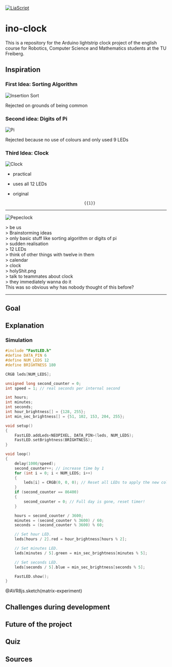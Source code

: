 <!--

import: https://raw.githubusercontent.com/liaTemplates/AVR8js/main/README.md

-->

[![LiaScript](https://raw.githubusercontent.com/LiaScript/LiaScript/master/badges/course.svg)](https://liascript.github.io/course/?https://raw.githubusercontent.com/Supergecki/ino-clock/Inspiration/README.md#1)

# ino-clock
This is a repository for the Arduino lightstrip clock project of the english course for Robotics, Computer Science and Mathematics students at the TU Freiberg.

## Inspiration

### First Idea: Sorting Algorithm

![Insertion Sort](https://pythonturtle.academy/wp-content/uploads/2019/08/small-1.gif)

Rejected on grounds of being common

### Second idea: Digits of Pi

![Pi](https://www.cbc.ca/kids/images/pi_50_digits_920.jpg)

Rejected because no use of colours and only used 9 LEDs

### Third Idea: Clock

![Clock](https://images-na.ssl-images-amazon.com/images/I/81NJ4EkvExL._AC_SL1500_.jpg)

- practical
- uses all 12 LEDs
- original

                                     {{1}}
*******************************************************************************

![Pepeclock](https://i.kym-cdn.com/photos/images/original/002/057/962/91f.jpg)

\> be us \
\> Brainstorming ideas\
\> only basic stuff like sorting algorithm or digits of pi\
\> sudden realisation\
\> 12 LEDs\
\> think of other things with twelve in them\
\> calendar\
\> clock\
\> holyShit.png\
\> talk to teammates about clock\
\> they immediately wanna do it\
This was so obvious why has nobody thought of this before? 

*******************************************************************************

## Goal

## Explanation

### Simulation

<div id="matrix-experiment">
<wokwi-neopixel-matrix pin="6" cols="12" rows="1"></wokwi-neopixel-matrix>
<span id="simulation-time"></span>
</div>

```cpp             Automata
#include "FastLED.h"
#define DATA_PIN 6
#define NUM_LEDS 12
#define BRIGHTNESS 180

CRGB leds[NUM_LEDS];

unsigned long second_counter = 0;
int speed = 1; // real seconds per internal second

int hours;
int minutes;
int seconds;
int hour_brightness[] = {128, 255};
int min_sec_brightness[] = {51, 102, 153, 204, 255};

void setup()
{
    FastLED.addLeds<NEOPIXEL, DATA_PIN>(leds, NUM_LEDS);
    FastLED.setBrightness(BRIGHTNESS);
}

void loop()
{
    delay(1000/speed);
    second_counter++; // increase time by 1
    for (int i = 0; i < NUM_LEDS; i++)
    {
        leds[i] = CRGB(0, 0, 0); // Reset all LEDs to apply the new colors afterwards.
    }
    if (second_counter == 86400)
    {
        second_counter = 0; // Full day is gone, reset timer!
    }

    hours = second_counter / 3600;
    minutes = (second_counter % 3600) / 60;
    seconds = (second_counter % 3600) % 60;

    // Set hour LED.
    leds[hours / 2].red = hour_brightness[hours % 2];

    // Set minutes LED.
    leds[minutes / 5].green = min_sec_brightness[minutes % 5];

    // Set seconds LED.
    leds[seconds / 5].blue = min_sec_brightness[seconds % 5];

    FastLED.show();
}
```
@AVR8js.sketch(matrix-experiment)

## Challenges during development

## Future of the project

## Quiz

## Sources
